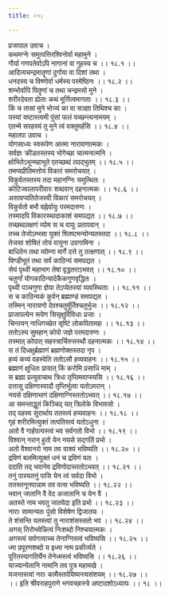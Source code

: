```yaml
---
title: ०१८

---
```

प्रजापाल उवाच ।  
कथमग्नेः समुत्पत्तिरश्विनोर्वा महामुने ।  
गौर्या गणपतेर्वाऽपि नागानां वा गुहस्य च ।। १८.१ ।।  
आदित्यचन्द्रमातॄणां दुर्गाया वा दिशां तथा ।  
धनदस्य च विष्णोर्वा धर्मस्य परमेष्ठिनः ।। १८.२ ।।  
शम्भोर्वापि पितॄणां च तथा चन्द्रमसो मुने ।  
शरीरदेवता ह्येताः कथं मूर्त्तित्वमागताः ।। १८.३ ।।  
किं च तासां मुने भोज्यं का वा सञ्ज्ञा तिथिश्च का ।  
यस्यां यष्टास्त्वमी पुंसां फलं यच्छन्त्यनामयम् ।  
एतन्मे सरहस्यं तु मुने त्वं वक्तुमर्हसि ।। १८.४ ।।  
महातपा उवाच ।  
योगसाध्यः स्वरूपेण आत्मा नारायणात्मकः ।  
सर्वज्ञः क्रीडतस्तस्य भोगेच्छा चात्मनात्मनि ।  
क्षोभितेऽभून्महाभूते एतच्छब्दं तदद्भुतम् ।। १८.५ ।।  
तमप्यप्रीतिमत्तोयं विकारं समरोचयत् ।  
विकुर्वतस्तस्य तदा महानग्निः समुत्थितः ।  
कोटिज्वालापरीवारः शब्दवान् दहनात्मकः ।। १८.६ ।।  
असावप्यतितेजस्वी विकारं समरोचयत् ।  
विकुर्वतो बभौ वह्नेर्वायुः परमदारुणः ।  
तस्मादपि विकारस्थादाकाशं समपद्यत ।। १८.७ ।।  
तच्छब्दलक्षणं व्योम स च वायुः प्रतापवान् ।  
तच्च तेजोऽम्भसा युक्तं श्लिष्टमन्योन्यतस्तदा ।। १८.८ ।।  
तेजसा शोषितं तोयं वायुना उग्रगामिना ।  
बाधितेन तथा व्योम्ना मार्गे दत्ते तु तत्क्षणात् ।। १८.९ ।।  
पिण्डीभूतं तथा सर्वं काठिन्यं समपद्यत ।  
सेयं पृथ्वी महाभाग तेषां वृद्धतराऽभवत् ।। १८.१० ।।  
चतुर्णां योगकाठिन्यादेकैकगुणवृद्धितः ।  
पृथ्वी पञ्चगुणा ज्ञेया तेऽप्येतस्यां व्यवस्थिताः ।। १८.११ ।।  
स च काठिन्यकं कुर्वन् ब्रह्माण्डं समपद्यत ।  
तस्मिन् नारायणो देवश्चतुर्मूर्तिश्चतुर्भुजः ।। १८.१२ ।।  
प्राजापत्येन रूपेण सिसृक्षुर्विविधाः प्रजाः ।  
चिन्तयन् नाधिगच्छेत सृष्टिं लोकपितामहः ।। १८.१३ ।।  
ततोऽस्य सुमहान् कोपो जज्ञे परमदारुणः ।  
तस्मात् कोपात् सहस्त्रार्चिरुत्तस्थौ दहनात्मकः ।। १८.१४ ।।  
स तं दिधक्षुर्ब्रह्माणं ब्रह्मणोक्तस्तदा नृप ।  
हव्यं कव्यं वहस्वेति ततोऽसौ हव्यवाहनः ।। १८.१५ ।।  
ब्रह्माणं क्षुधितः प्रायात् किं करोमि प्रसाधि माम् ।  
स ब्रह्मा प्रत्युवाचाथ त्रिधा तृप्तिमवाप्स्यसि ।। १८.१६ ।।  
दत्तासु दक्षिणास्वादौ तृप्तिर्भूत्वा यतोऽमरान् ।  
नयसे दक्षिणाभागं दक्षिणाग्निस्ततोऽभवत् ।। १८.१७ ।।  
आ समन्ताद्धुतं किञ्चिद् यत् त्रिलोके विभावसो ।  
तद् वहस्व सुरार्थाय ततस्त्वं हव्यवाहनः ।। १८.१८ ।।  
गृहं शरीरमित्युक्तं तत्पतिस्त्वं यतोऽधुना ।  
अतो वै गार्हपत्यस्त्वं भव सर्वगतो विभो ।। १८.१९ ।।  
विश्वान् नरान् हुतो येन नयसे सद्गतिं प्रभो ।  
अतो वैश्वानरो नाम तव वाक्यं भविष्यति ।। १८.२० ।।  
द्रविणं बलमित्युक्तं धनं च द्रविणं यतः ।  
ददाति तद् भवानेव द्रविणोदास्ततोऽभवत् ।। १८.२१ ।।  
तनुं पास्यतनुं पासि येन त्वं सर्वदा विभो ।  
ततस्तनूनपान्नाम तव वत्स भविष्यति ।। १८.२२ ।।  
भवान् जातानि वै वेद अजातानि च येन वै ।  
अतस्ते नाम भवतु जातवेदा इति प्रभो ।। १८.२३ ।।  
नाराः सामान्यतः पुंसो विशेषेण द्विजातयः ।  
ते शंसन्ति यतस्त्वां तु नाराशंसस्ततो भव ।। १८.२४ ।।  
अगस् तिरोभवेन्नित्यं निःशब्दो निश्चयात्मकः ।  
अगस्त्वं सर्वगत्वाच्च तेनाग्निस्त्वं भविष्यसि ।। १८.२५ ।।  
ध्मा प्रपूरणशब्दो य इध्मा नाम प्रकीर्त्यते ।  
पूरितस्यागतिर्येन तेनेध्मस्त्वं भविष्यसि ।। १८.२६ ।।  
याज्यान्येतानि नामानि तव पुत्र महामखे ।  
यजन्तस्त्वां नराः कामैस्तर्पयिष्यन्त्यसंशयम् ।। १८.२७ ।।  
।। इति श्रीवराहपुराणे भगवच्छास्त्रे अष्टादशोऽध्यायः ।। १८ ।।